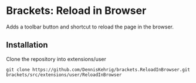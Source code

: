 Brackets: Reload in Browser
===========================

Adds a toolbar button and shortcut to reload the page in the browser.

Installation
------------

Clone the repository into extensions/user

	git clone https://github.com/DennisKehrig/brackets.ReloadInBrowser.git brackets/src/extensions/user/ReloadInBrowser